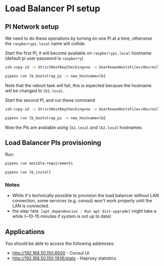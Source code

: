 # Load Balancer PI setup

## PI Network setup

We need to do these operations by turning on one PI at a time, otherwise the `raspberrypi.local` name will collide.

Start the first PI, it will become available on `raspberrypi.local` hostname (default pi user password is `raspberry`)

```bash
ssh-copy-id -o StrictHostKeyChecking=no -o UserKnownHostsFile=/dev/null pi@raspberrypi.local

pipenv run lb_bootstrap_pi -e new_hostname=lb1
```

Note that the reboot task will fail, this is expected because the hostname will be changed to `lb1.local`.

Start the second PI, and run these command

```bash
ssh-copy-id -o StrictHostKeyChecking=no -o UserKnownHostsFile=/dev/null pi@raspberrypi.local

pipenv run lb_bootstrap_pi -e new_hostname=lb2
```

Now the PIs are available using `lb1.local` and `lb2.local` hostnames

## Load Balancer PIs provisioning

Run:
```bash
pipenv run ansible-requirements

pipenv run lb_install
```

### Notes

- While it's technically possible to provision the load balancer without LAN connection, some services (e.g. consul) won't work properly until the LAN is connected.
- the step `TASK [apt_dependencies : Run apt dist-upgrade]` might take a while (~10-15 minutes if system is not up to date)

## Applications

You should be able to access the following addresses:

- http://192.168.50.150:8500 - Consul UI
- http://192.168.50.150:1936/stats - Haproxy statistics